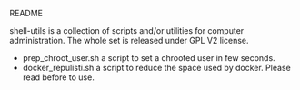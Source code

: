 README

shell-utils is a collection of scripts and/or utilities for computer administration. 
The whole set is released under GPL V2 license. 

- prep_chroot_user.sh
a script to set a chrooted user in few seconds.
- docker_repulisti.sh
a script to reduce the space used by docker. Please read before to use. 


